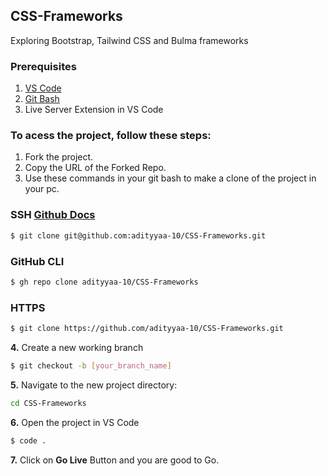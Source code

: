## CSS-Frameworks 

Exploring Bootstrap, Tailwind CSS and Bulma frameworks 




### Prerequisites

1. <a href="https://code.visualstudio.com/download"> VS Code </a>
2. <a href="https://git-scm.com/downloads"> Git Bash </a>
3. Live Server Extension in VS Code


<h3>To acess the project, follow these steps:</h3>

1. Fork the project.
2. Copy the URL of the Forked Repo.
3. Use these commands in your git bash to make a clone of the project in your pc.

### SSH  [Github Docs](https://docs.github.com/en/authentication/connecting-to-github-with-ssh)

```bash
$ git clone git@github.com:adityyaa-10/CSS-Frameworks.git
```


### GitHub CLI

```bash
$ gh repo clone adityyaa-10/CSS-Frameworks
```

### HTTPS

```bash
$ git clone https://github.com/adityyaa-10/CSS-Frameworks.git
```

**4.** Create a new working branch 

```bash 
$ git checkout -b [your_branch_name]
```


**5.** Navigate to the new project directory:

```bash
cd CSS-Frameworks
```

**6.** Open the project in VS Code
```bash
$ code .
```

**7.** Click on **Go Live** Button and you are good to Go.


